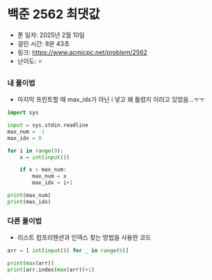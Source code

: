 # 백준 2562 최댓값

- 푼 일자: 2025년 2월 10일
- 걸린 시간: 8분 43초
- 링크: https://www.acmicpc.net/problem/2562
- 난이도: ⭐️

### 내 풀이법

- 마지막 프린트할 때 max_idx가 아닌 i 넣고 왜 틀렸지 이러고 있었음...ㅜㅜ

```py
import sys

input = sys.stdin.readline
max_num = -1
max_idx = 0

for i in range(9):
    x = int(input())

    if x > max_num:
        max_num = x
        max_idx = i+1

print(max_num)
print(max_idx)
```

### 다른 풀이법

- 리스트 컴프리헨션과 인덱스 찾는 방법을 사용한 코드 

```py
arr = [ int(input()) for _ in range(9)]

print(max(arr))
print(arr.index(max(arr))+1)
```